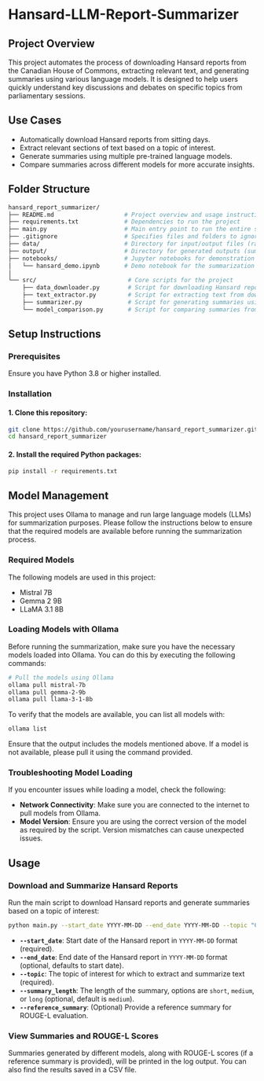 # Hansard-LLM-Report-Summarizer

## Project Overview
This project automates the process of downloading Hansard reports from the Canadian House of Commons, extracting relevant text, and generating summaries using various language models. It is designed to help users quickly understand key discussions and debates on specific topics from parliamentary sessions.

## Use Cases
- Automatically download Hansard reports from sitting days.
- Extract relevant sections of text based on a topic of interest.
- Generate summaries using multiple pre-trained language models.
- Compare summaries across different models for more accurate insights.

## Folder Structure
```bash
hansard_report_summarizer/
├── README.md                    # Project overview and usage instructions
├── requirements.txt             # Dependencies to run the project
├── main.py                      # Main entry point to run the entire summarization pipeline
├── .gitignore                   # Specifies files and folders to ignore in Git
├── data/                        # Directory for input/output files (raw or processed data)
├── output/                      # Directory for generated outputs (summaries, logs, etc.)
├── notebooks/                   # Jupyter notebooks for demonstration and experimentation
│   └── hansard_demo.ipynb       # Demo notebook for the summarization pipeline
│
└── src/                          # Core scripts for the project
    ├── data_downloader.py        # Script for downloading Hansard reports
    ├── text_extractor.py         # Script for extracting text from downloaded PDFs
    ├── summarizer.py             # Script for generating summaries using language models
    └── model_comparison.py       # Script for comparing summaries from different models
```

## Setup Instructions

### Prerequisites
Ensure you have Python 3.8 or higher installed.

### Installation
#### 1. Clone this repository:
```bash
git clone https://github.com/yourusername/hansard_report_summarizer.git
cd hansard_report_summarizer
```
#### 2. Install the required Python packages:
```bash
pip install -r requirements.txt
```

## Model Management
This project uses Ollama to manage and run large language models (LLMs) for summarization purposes. Please follow the instructions below to ensure that the required models are available before running the summarization process.

### Required Models
The following models are used in this project:
- Mistral 7B
- Gemma 2 9B
- LLaMA 3.1 8B

### Loading Models with Ollama
Before running the summarization, make sure you have the necessary models loaded into Ollama. You can do this by executing the following commands:
```bash
# Pull the models using Ollama
ollama pull mistral-7b
ollama pull gemma-2-9b
ollama pull llama-3-1-8b
```
To verify that the models are available, you can list all models with:
```bash
ollama list
```
Ensure that the output includes the models mentioned above. If a model is not available, please pull it using the command provided.

### Troubleshooting Model Loading
If you encounter issues while loading a model, check the following:
- **Network Connectivity**: Make sure you are connected to the internet to pull models from Ollama.
- **Model Version**: Ensure you are using the correct version of the model as required by the script. Version mismatches can cause unexpected issues.

## Usage

### Download and Summarize Hansard Reports
Run the main script to download Hansard reports and generate summaries based on a topic of interest:
```bash
python main.py --start_date YYYY-MM-DD --end_date YYYY-MM-DD --topic "Climate change" --summary_length "medium"
```

- **`--start_date`**: Start date of the Hansard report in `YYYY-MM-DD` format (required).
- **`--end_date`**: End date of the Hansard report in `YYYY-MM-DD` format (optional, defaults to start date).
- **`--topic`**: The topic of interest for which to extract and summarize text (required).
- **`--summary_length`**: The length of the summary, options are `short`, `medium`, or `long` (optional, default is `medium`).
- **`--reference_summary`**: (Optional) Provide a reference summary for ROUGE-L evaluation.

### View Summaries and ROUGE-L Scores
Summaries generated by different models, along with ROUGE-L scores (if a reference summary is provided), will be printed in the log output. You can also find the results saved in a CSV file.

